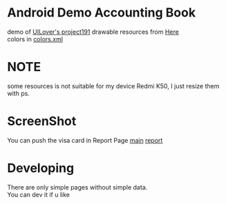 # Android Demo Accounting Book

demo of [UILover's project191](https://www.youtube.com/watch?v=ZcNKWcr-pKg&list=PLfcLDE6VDKRg73CjGR6-czb3jEiP3Hzom&index=22)
drawable resources from [Here](https://github.com/worldsat/project191#)  
colors in [colors.xml](./app/src/main/res/values/colors.xml)

# NOTE
some resources is not suitable for my device Redmi K50, I just resize them with ps.

# ScreenShot
You can push the visa card in Report Page
[main](./sc/2.png) [report](./sc/3.png)

# Developing
There are only simple pages without simple data.   
You can dev it if u like
